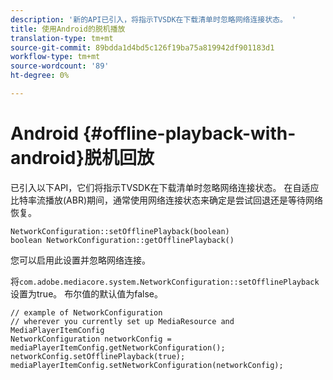 ```yaml
---
description: '新的API已引入，将指示TVSDK在下载清单时忽略网络连接状态。 '
title: 使用Android的脱机播放
translation-type: tm+mt
source-git-commit: 89bdda1d4bd5c126f19ba75a819942df901183d1
workflow-type: tm+mt
source-wordcount: '89'
ht-degree: 0%

---
```



# Android {#offline-playback-with-android}脱机回放

已引入以下API，它们将指示TVSDK在下载清单时忽略网络连接状态。 在自适应比特率流播放(ABR)期间，通常使用网络连接状态来确定是尝试回退还是等待网络恢复。

```
NetworkConfiguration::setOfflinePlayback(boolean)
boolean NetworkConfiguration::getOfflinePlayback()
```

您可以启用此设置并忽略网络连接。

将`com.adobe.mediacore.system.NetworkConfiguration::setOfflinePlayback`设置为true。 布尔值的默认值为false。

```
// example of NetworkConfiguration
// wherever you currently set up MediaResource and MediaPlayerItemConfig
NetworkConfiguration networkConfig = mediaPlayerItemConfig.getNetworkConfiguration();
networkConfig.setOfflinePlayback(true);
mediaPlayerItemConfig.setNetworkConfiguration(networkConfig);
```
